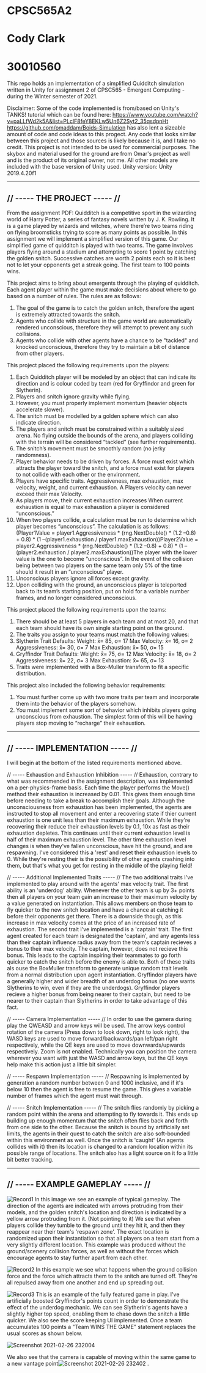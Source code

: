 # CPSC565A2
# Cody Clark
# 30010560
This repo holds an implementation of a simplified Quidditch simulation written in Unity for assignment 2 of CPSC565 - Emergent Computing - during the Winter semester of 2021. 

Disclaimer:
Some of the code implemented is from/based on Unity's TANKS! tutorial which can be found here: https://www.youtube.com/watch?v=paLLfWd2k5A&list=PLclF8feY8EKLw5Un6Z2Syt2_35qsdpnHt 
https://github.com/omaddam/Boids-Simulation has also lent a sizeable amount of code and code ideas to this progect. Any code that looks similar between this project and those sources is likely because it is, and I take no credit. This project is not intended to be used for commercial purposes. The skybox and material used for the ground are from Omar's project as well and is the product of its original owner, not me. All other models are included with the base version of Unity used. Unity version: Unity 2019.4.20f1

-----------------------------
// ----- THE PROJECT ----- //
-----------------------------

From the assignment PDF: Quidditch is a competitive sport in the wizarding world of Harry Potter, a series of fantasy novels written by J. K. Rowling. It is a game played by wizards and witches, where there’re two teams riding on flying broomsticks trying to score as many points as possible. In this assignment we will implement a simplified version of this game. Our simplified game of quidditch is played with two teams. The game involves players flying around a stadium and attempting to score 1 point by catching the golden snitch. Successive catches are worth 2 points each so it is best not to let your opponents get a streak going. The first team to 100 points wins. 

This project aims to bring about emergents through the playing of quidditch. Each agent player within the game must make decisions about where to go based on a number of rules. The rules are as follows:
  1) The goal of the game is to catch the golden snitch, therefore the agent is extremely attracted towards the snitch.
  2) Agents who collide with structure in the game world are automatically rendered unconscious, therefore they will attempt to prevent any such collisions.
  3) Agents who collide with other agents have a chance to be "tackled" and knocked unconscious, therefore they try to maintain a bit of distance from other players.

This project placed the following requirements upon the players:
  1) Each Quidditch player will be modeled by an object that can indicate its direction and is colour coded by team (red for Gryffindor and green for Slytherin).
  2) Players and snitch ignore gravity while flying. 
  3) However, you must properly implement momentum (heavier objects accelerate slower).
  4) The snitch must be modelled by a golden sphere which can also indicate direction.
  5) The players and snitch must be constrained within a suitably sized arena. No flying outside the bounds of the arena, and players colliding with the terrain will be considered “tackled” (see further requirements).
  6) The snitch’s movement must be smoothly random (no jerky randomness).
  7) Player behavior needs to be driven by forces. A force must exist which attracts the player toward the snitch, and a force must exist for players to not collide with each    other or the environment. 
  8) Players have specific traits. Aggressiveness, max exhaustion, max velocity, weight, and current exhaustion. A Players velocity can never exceed their max Velocity.
  9) As players move, their current exhaustion increases When current exhaustion is equal to max exhaustion a player is considered “unconscious.” 
  10) When two players collide, a calculation must be run to determine which player becomes “unconscious”.  The calculation is as follows: (Player1Value = player1.Aggressiveness * (rng.NextDouble() * (1.2 –0.8) + 0.8) *  (1 –(player1.exhaustion / player1.maxExhaustion))Player2Value = player2.Aggressiveness * (rng.NextDouble() * (1.2 –0.8) + 0.8) * (1 –(player2.exhaustion / player2.maxExhaustion))The player with the lower value is the one to become “unconscious”. In the event of the collision being between two players on the same team only 5% of the time should it result in an “unconscious” player. 
  11) Unconscious players ignore all forces except gravity. 
  12) Upon colliding with the ground, an unconscious player is teleported back to its team’s starting position, put on hold for a variable number frames, and no longer considered unconscious.

This project placed the following requirements upon the teams:
  1) There should be at least 5 players in each team and at most 20, and that each team should have its own single starting point on the ground.
  2) The traits you assign to your teams must match the following values:
  3) Slytherin Trait Defaults: Weight: x̄= 85, σ= 17 Max Velocity: x̄= 16, σ= 2 Aggressiveness: x̄= 30, σ= 7 Max Exhaustion: x̄= 50, σ= 15
  4) Gryffindor Trait Defaults: Weight: x̄= 75, σ= 12 Max Velocity: x̄= 18, σ= 2 Aggressiveness: x̄= 22, σ= 3 Max Exhaustion: x̄= 65, σ= 13 
  5) Traits were implemented with a Box-Muller transform to fit a specific distribution.

This project also included the following behavior requirements:
  1) You must further come up with two more traits per team and incorporate them into the behavior of the players somehow.
  2) You must implement some sort of behavior which inhibits players going unconscious from exhaustion. The simplest form of this will be having players stop moving to “recharge” their exhaustion.

--------------------------------
// ----- IMPLEMENTATION ----- //
--------------------------------

I will begin at the bottom of the listed requirements mentioned above.

// ----- Exhaustion and Exhaustion Inhibition ----- //
Exhaustion, contrary to what was recommended in the assignment description, was implemented on a per-physics-frame basis. Each time the player performs the Move() method their exhaustion is increased by 0.01. This gives them enough time before needing to take a break to accomplish their goals. Although the unconsciousness from exhaustion has been implemented, the agents are instructed to stop all movement and enter a recovering state if thier current exhaustion is one unit less than their maximum exhaustion. While they're recovering their reduce their exhaustion levels by 0.1, 10x as fast as their exhaustion depletes. This continues until their current exhaustion level is half of their maximum exhaustion level. The other time exhaustion level changes is when they've fallen unconscious, have hit the ground, and are respawning. I've considered this a 'rest' and reset their exhaustion levels to 0. While they're resting their is the possibility of other agents crashing into them, but that's what you get for resting in the middle of the playing field!

// ----- Additional Implemented Traits ----- //
The two additional traits I've implemented to play around with the agents' max velocity trait. The first ability is an 'underdog' ability. Whenever the other team is up by 3+ points then all players on your team gain an increase to their maximum velocity by a value generated on instantiation. This allows members on those team to fly quicker to the new snitch location and have a chance at catching it before their opponents get there. There is a downside though, as this increase in max velocity comes at the price of an increased rate of exhaustion. 
The second trait I've implemented is a 'captain' trait. The first agent created for each team is designated the 'captain', and any agents less than their captain influence radius away from the team's captain recieves a bonus to their max velocity. The captain, however, does not recieve this bonus. This leads to the captain inspiring their teammates to go forth quicker to catch the snitch before the enemy is able to. 
Both of these traits als ouse the BoxMuller transform to generate unique random trait levels from a normal distribution upon agent instantiation. Gryffindor players have a generally higher and wider breadth of an underdog bonus (no one wants Slytherins to win, even if they are the underdogs). Gryffindor players recieve a higher bonus from being nearer to their captain, but need to be nearer to their captain than Slytherins in order to take advantage of this fact. 

// ----- Camera Implementation ----- //
In order to use the gamera during play the QWEASD and arrow keys will be used. The arrow keys control rotation of the camera (Press down to look down, right to look right), the WASD keys are used to move forward/backwards/pan left/pan right respectively, while the QE keys are used to move downwards/upwards respectively. Zoom is not enabled. Technically you can position the camera wherever you want with just the WASD and arrow keys, but the QE keys help make this action just a little bit simpler. 

// ----- Respawn Implementation ----- // 
Respawning is implemented by generation a random number between 0 and 1000 inclusive, and if it's below 10 then the agent is free to resume the game. This gives a variable number of frames which the agent must wait through. 

// ----- Snitch Implementation ----- //
The snitch flies randomly by picking a random point within the arena and attempting to fly towards it. This ends up building up enough momentum that the snitch often flies back and forth from one side to the other. Because the snitch is bound by artificially set limits, the agents in their quest to catch the snitch are also soft-bounded within this environment as well. Once the snitch is 'caught' (An agents collides with it) then its location is changed to a random location within its possible range of locations. The snitch also has a light source on it fo a little bit better tracking. 

----------------------------------
// ----- EXAMPLE GAMEPLAY ----- //
----------------------------------
![Record1](https://user-images.githubusercontent.com/23039052/109377316-c66ecb80-7887-11eb-9ce7-626acfbb438e.gif)
In this image we see an example of typical gameplay. The direction of the agents are indicated with arrows protruding from their models, and the golden snitch's location and direction is indicated by a yellow arrow protruding from it. (Not pointing to it) We see that when players collide they tumble to the ground until they hit it, and then they reappear near their team's 'respawn zone'. The exact location is randomized upon their instantiation so that all players on a team start from a very slightly different location. This example was produced without the ground/scenery collision forces, as well as without the forces which encourage agents to stay further apart from each other. 

![Record2](https://user-images.githubusercontent.com/23039052/109377386-51e85c80-7888-11eb-996f-0ce315a3ae25.gif)
In this example we see what happens when the ground collision force and the force which attracts them to the snitch are turned off. They're all repulsed away from one another and end up spreading out. 

![Record3](https://user-images.githubusercontent.com/23039052/109377458-c91df080-7888-11eb-8f0d-c9e1f5b99f66.gif)
This is an example of the fully featured game in play. I've artificially boosted Gryffindor's points count in order to demonstrate the effect of the underdog mechanic. We can see Slytherin's agents have a slightly higher top speed, enabling them to chase down the snitch a little quicker. We also see the score keeping UI implemented. Once a team accumulates 100 points a "Team WINS THE GAME" statement replaces the usual scores as shown below.

![Screenshot 2021-02-26 232004](https://user-images.githubusercontent.com/23039052/109377516-30d43b80-7889-11eb-8504-c5fdb8884b4b.png)

We also see that the camera is capable of moving within the same game to a new vantage point![Screenshot 2021-02-26 232402](https://user-images.githubusercontent.com/23039052/109377652-c96abb80-7889-11eb-86b3-1b5920996cb1.png)
.
